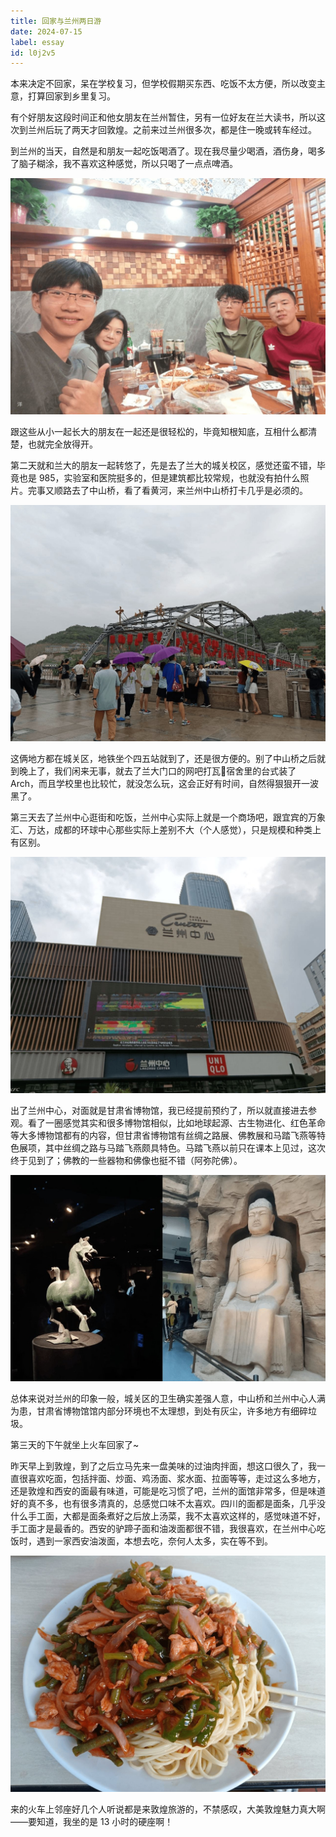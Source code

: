 ```yaml
---
title: 回家与兰州两日游
date: 2024-07-15
label: essay
id: l0j2v5
---
```


本来决定不回家，呆在学校复习，但学校假期买东西、吃饭不太方便，所以改变主意，打算回家到乡里复习。

有个好朋友这段时间正和他女朋友在兰州暂住，另有一位好友在兰大读书，所以这次到兰州后玩了两天才回敦煌。之前来过兰州很多次，都是住一晚或转车经过。

到兰州的当天，自然是和朋友一起吃饭喝酒了。现在我尽量少喝酒，酒伤身，喝多了脑子糊涂，我不喜欢这种感觉，所以只喝了一点点啤酒。

![](assets/20240715103953.jpg)

跟这些从小一起长大的朋友在一起还是很轻松的，毕竟知根知底，互相什么都清楚，也就完全放得开。

第二天就和兰大的朋友一起转悠了，先是去了兰大的城关校区，感觉还蛮不错，毕竟也是 985，实验室和医院挺多的，但是建筑都比较常规，也就没有拍什么照片。完事又顺路去了中山桥，看了看黄河，来兰州中山桥打卡几乎是必须的。

![](assets/20240715104394.jpg)

这俩地方都在城关区，地铁坐个四五站就到了，还是很方便的。别了中山桥之后就到晚上了，我们闲来无事，就去了兰大门口的网吧打瓦🤣宿舍里的台式装了 Arch，而且学校里也比较忙，就没怎么玩，这会正好有时间，自然得狠狠开一波黑了。

第三天去了兰州中心逛街和吃饭，兰州中心实际上就是一个商场吧，跟宜宾的万象汇、万达，成都的环球中心那些实际上差别不大（个人感觉），只是规模和种类上有区别。

![](assets/20240715104761.jpg)

出了兰州中心，对面就是甘肃省博物馆，我已经提前预约了，所以就直接进去参观。看了一圈感觉其实和很多博物馆相似，比如地球起源、古生物进化、红色革命等大多博物馆都有的内容，但甘肃省博物馆有丝绸之路展、佛教展和马踏飞燕等特色展项，其中丝绸之路与马踏飞燕颇具特色。马踏飞燕以前只在课本上见过，这次终于见到了；佛教的一些器物和佛像也挺不错（阿弥陀佛）。

![](assets/20240715105152.jpg)

总体来说对兰州的印象一般，城关区的卫生确实差强人意，中山桥和兰州中心人满为患，甘肃省博物馆馆内部分环境也不太理想，到处有灰尘，许多地方有细碎垃圾。

第三天的下午就坐上火车回家了~

昨天早上到敦煌，到了之后立马先来一盘美味的过油肉拌面，想这口很久了，我一直很喜欢吃面，包括拌面、炒面、鸡汤面、浆水面、拉面等等，走过这么多地方，还是敦煌和西安的面最有味道，可能是吃习惯了吧，兰州的面馆非常多，但是味道好的真不多，也有很多清真的，总感觉口味不太喜欢。四川的面都是面条，几乎没什么手工面，大都是面条煮好之后放上汤菜，我不太喜欢这样的，感觉味道不好，手工面才是最香的。西安的驴蹄子面和油泼面都很不错，我很喜欢，在兰州中心吃饭时，遇到一家西安油泼面，本想去吃，奈何人太多，实在等不到。

![](assets/20240715105438.jpg)

来的火车上邻座好几个人听说都是来敦煌旅游的，不禁感叹，大美敦煌魅力真大啊——要知道，我坐的是 13 小时的硬座啊！
